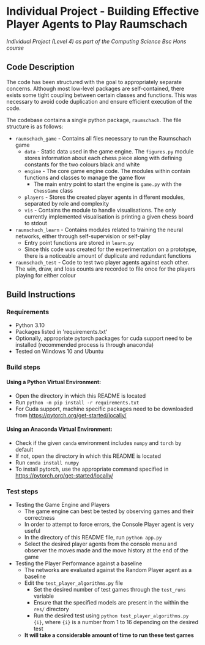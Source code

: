 # Individual Project - Building Effective Player Agents to Play Raumschach

*Individual Project (Level 4) as part of the Computing Science Bsc Hons course*

## Code Description

The code has been structured with the goal to appropriately separate concerns. Although most low-level packages are self-contained, there exists some tight coupling between certain classes and functions. This was necessary to avoid code duplication and ensure efficient execution of the code.

The codebase contains a single python package, `raumschach`. The file structure is as follows:

* `raumschach_game` - Contains all files necessary to run the Raumschach game
  * `data` - Static data used in the game engine. The `figures.py` module stores information about each chess piece along with defining constants for the two colours black and white
  * `engine` - The core game engine code. The modules within contain functions and classes to manage the game flow
    * The main entry point to start the engine is `game.py` with the `ChessGame` class
  * `players` - Stores the created player agents in different modules, separated by role and complexity
  * `vis` - Contains the module to handle visualisations. The only currently implemented visualisation is printing a given chess board to stdout
* `raumschach_learn` - Contains modules related to training the neural networks, either through self-supervision or self-play
  * Entry point functions are stored in `learn.py`
  * Since this code was created for the experimentation on a prototype, there is a noticeable amount of duplicate and redundant functions
* `raumschach_test` - Code to test two player agents against each other. The win, draw, and loss counts are recorded to file once for the players playing for either colour

## Build Instructions

### Requirements

* Python 3.10
* Packages listed in 'requirements.txt'
* Optionally, appropriate pytorch packages for cuda support need to be installed (recommended process is through anaconda)
* Tested on Windows 10 and Ubuntu

### Build steps

#### Using a Python Virtual Environment:

* Open the directory in which this README is located
* Run `python -m pip install -r requirements.txt`
* For Cuda support, machine specific packages need to be downloaded from https://pytorch.org/get-started/locally/

#### Using an Anaconda Virtual Environment:

* Check if the given `conda` environment includes `numpy` and `torch` by default
* If not, open the directory in which this README is located
* Run `conda install numpy`
* To install pytorch, use the appropriate command specified in https://pytorch.org/get-started/locally/

### Test steps

* Testing the Game Engine and Players
  * The game engine can best be tested by observing games and their correctness
  * In order to attempt to force errors, the Console Player agent is very useful
  * In the directory of this README file, run `python app.py`
  * Select the desired player agents from the console menu and observer the moves made and the move history at the end of the game
* Testing the Player Performance against a baseline
  * The networks are evaluated against the Random Player agent as a baseline
  * Edit the `test_player_algorithms.py` file
    * Set the desired number of test games through the `test_runs` variable
    * Ensure that the specified models are present in the within the `res/` directory
    * Run the desired test using `python test_player_algorithms.py {i}`, where `{i}` is a number from 1 to 16 depending on the desired test
  * **It will take a considerable amount of time to run these test games**